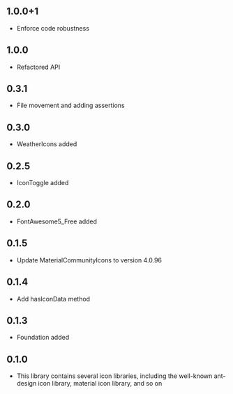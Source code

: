## 1.0.0+1
   * Enforce code robustness

## 1.0.0
   * Refactored API

## 0.3.1
   * File movement and adding assertions

## 0.3.0
   * WeatherIcons added

## 0.2.5
   * IconToggle added

## 0.2.0
   * FontAwesome5_Free added

## 0.1.5
   * Update MaterialCommunityIcons to version 4.0.96

## 0.1.4
   * Add hasIconData method

## 0.1.3
   * Foundation added
   
## 0.1.0

   * This library contains several icon libraries, including the well-known ant-design icon library, material icon library, and so on
